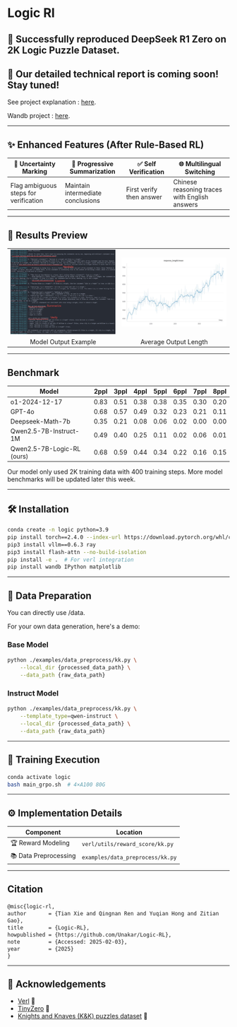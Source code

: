 
# Logic Rl

## 🎉 **Successfully reproduced DeepSeek R1 Zero on 2K Logic Puzzle Dataset.**

## 📢 **Our detailed technical report is coming soon! Stay tuned!** 

See project explanation : [here](https://evxpwrsfkdb.feishu.cn/docx/NokEdaMBmo6aqZxVdxkcSm2cnab?from=from_copylink).

Wandb project : [here](https://wandb.ai/ustc_ai/GRPO_logic_KK/reports/GRPO-Zero--VmlldzoxMTIwOTYyNw?accessToken=gnbnl5mu5pwfww7gtwxymohg85w7d7vthvjvbl4w8yxg0a99vf1k22m11e61cvv8).

---


## ✨ Enhanced Features (After Rule-Based RL)

| 🚩 Uncertainty Marking | 📝 Progressive Summarization | ✅ Self Verification | 🌐 Multilingual Switching |
|------------------------|-----------------------------|---------------------|--------------------------|
| Flag ambiguous steps for verification | Maintain intermediate conclusions | First verify then answer | Chinese reasoning traces with English answers |


---

## 📸 Results Preview

<table>
  <tr>
    <td align="center"><img src="response.png" width="400" alt="Model Output"></td>
    <td align="center"><img src="mean_length.png" width="400" alt="Output Length"></td>
  </tr>
  <tr>
    <td align="center">Model Output Example</td>
    <td align="center">Average Output Length</td>
  </tr>
</table>

---

## Benchmark

| Model                                                             | 2ppl | 3ppl | 4ppl | 5ppl | 6ppl | 7ppl | 8ppl |
|------------------------------------------------------------------------|------|------|------|------|------|------|------|
| o1-2024-12-17               | 0.83 | 0.51 | 0.38 | 0.38 | 0.35 | 0.30 | 0.20 |
| GPT-4o                      | 0.68 | 0.57 | 0.49 | 0.32 | 0.23 | 0.21 | 0.11 |
| Deepseek-Math-7b            | 0.35 | 0.21 | 0.08 | 0.06 | 0.02 | 0.00 | 0.00 |
| Qwen2.5-7B-Instruct-1M      | 0.49 | 0.40 | 0.25 | 0.11 | 0.02 | 0.06 | 0.01 |
| Qwen2.5-7B-Logic-RL (ours)  | 0.68 | 0.59 | 0.44 | 0.34 | 0.22 | 0.16 | 0.15 |

Our model only used 2K training data with 400 training steps. More model benchmarks will be updated later this week.

---

## 🛠️ Installation

```bash
conda create -n logic python=3.9
pip install torch==2.4.0 --index-url https://download.pytorch.org/whl/cu121
pip3 install vllm==0.6.3 ray
pip3 install flash-attn --no-build-isolation
pip install -e .  # For verl integration
pip install wandb IPython matplotlib
```

---

## 📂 Data Preparation

You can directly use /data.

For your own data generation, here's a demo:

### Base Model
```bash
python ./examples/data_preprocess/kk.py \
    --local_dir {processed_data_path} \
    --data_path {raw_data_path}
```

### Instruct Model
```bash
python ./examples/data_preprocess/kk.py \
    --template_type=qwen-instruct \
    --local_dir {processed_data_path} \
    --data_path {raw_data_path}
```

---

## 🚀 Training Execution
```bash
conda activate logic
bash main_grpo.sh  # 4×A100 80G
```

---

## ⚙️ Implementation Details

| Component              | Location                          |
|------------------------|-----------------------------------|
| 🏆 Reward Modeling     | `verl/utils/reward_score/kk.py`   |
| 📚 Data Preprocessing   | `examples/data_preprocess/kk.py`  |

---


## Citation
```
@misc{logic-rl,
author       = {Tian Xie and Qingnan Ren and Yuqian Hong and Zitian Gao},
title        = {Logic-RL},
howpublished = {https://github.com/Unakar/Logic-RL},
note         = {Accessed: 2025-02-03},
year         = {2025}
}
```

---

## 🙏 Acknowledgements
- [Verl](https://github.com/volcengine/verl) 🔗
- [TinyZero](https://github.com/Jiayi-Pan/TinyZero) 🔗
- [Knights and Knaves (K&K) puzzles dataset](https://github.com/AlphaPav/mem-kk-logic) 🔗
